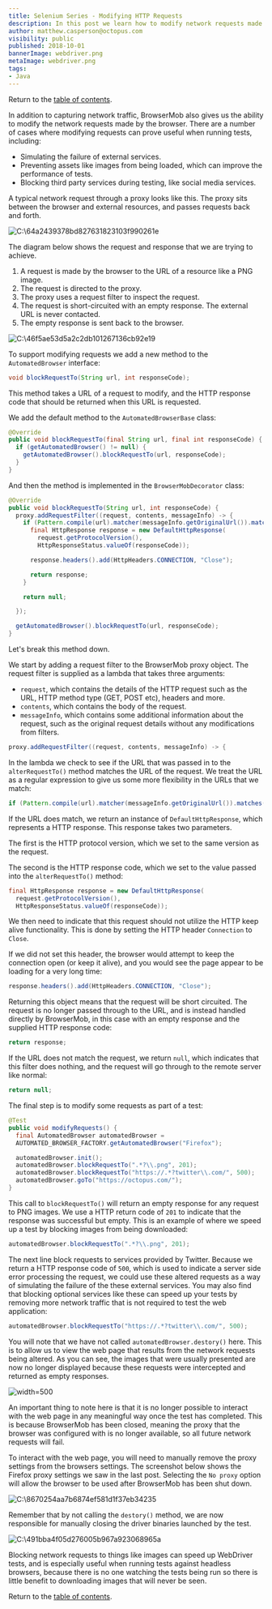```yaml
---
title: Selenium Series - Modifying HTTP Requests
description: In this post we learn how to modify network requests made through BrowserStack.
author: matthew.casperson@octopus.com
visibility: public
published: 2018-10-01
bannerImage: webdriver.png
metaImage: webdriver.png
tags:
- Java
---
```


Return to the [table of contents](../0-toc/webdriver-toc.md).

In addition to capturing network traffic, BrowserMob also gives us the ability to modify the network requests made by the browser. There are a number of cases where modifying requests can prove useful when running tests, including: 

- Simulating the failure of external services.
- Preventing assets like images from being loaded, which can improve the performance of tests.
- Blocking third party services during testing, like social media services.

A typical network request through a proxy looks like this. The proxy sits between the browser and external resources, and passes requests back and forth.

![C:\\64a2439378bd827631823103f990261e](image1.png "width=500")

The diagram below shows the request and response that we are trying to achieve.

1.  A request is made by the browser to the URL of a resource like a PNG image.
2.  The request is directed to the proxy.
3.  The proxy uses a request filter to inspect the request.
4.  The request is short-circuited with an empty response. The external URL is never contacted.
5.  The empty response is sent back to the browser.

![C:\\46f5ae53d5a2c2db101267136cb92e19](image2.png "width=500")

To support modifying requests we add a new method to the `AutomatedBrowser` interface:

```java
void blockRequestTo(String url, int responseCode);
```

This method takes a URL of a request to modify, and the HTTP response code that should be returned when this URL is requested.

We add the default method to the `AutomatedBrowserBase` class:

```java
@Override
public void blockRequestTo(final String url, final int responseCode) {
  if (getAutomatedBrowser() != null) {
    getAutomatedBrowser().blockRequestTo(url, responseCode);
  }
}
```

And then the method is implemented in the `BrowserMobDecorator` class:

```java
@Override
public void blockRequestTo(String url, int responseCode) {
  proxy.addRequestFilter((request, contents, messageInfo) -> {
    if (Pattern.compile(url).matcher(messageInfo.getOriginalUrl()).matches()) {
      final HttpResponse response = new DefaultHttpResponse(
        request.getProtocolVersion(),
        HttpResponseStatus.valueOf(responseCode));

      response.headers().add(HttpHeaders.CONNECTION, "Close");

      return response;
    }

    return null;

  });

  getAutomatedBrowser().blockRequestTo(url, responseCode);
}
```

Let's break this method down.

We start by adding a request filter to the BrowserMob proxy object. The request filter is supplied as a lambda that takes three arguments:

- `request`, which contains the details of the HTTP request such as the URL, HTTP method type (GET, POST etc), headers and more.
- `contents`, which contains the body of the request.
- `messageInfo`, which contains some additional information about the request, such as the original request details without any modifications from filters.

```java
proxy.addRequestFilter((request, contents, messageInfo) -> {
```

In the lambda we check to see if the URL that was passed in to the `alterRequestTo()` method matches the URL of the request. We treat the URL as a regular expression to give us some more flexibility in the URLs that we match:

```java
if (Pattern.compile(url).matcher(messageInfo.getOriginalUrl()).matches()) {
```

If the URL does match, we return an instance of `DefaultHttpResponse`, which represents a HTTP response. This response takes two parameters.

The first is the HTTP protocol version, which we set to the same version as the request.

The second is the HTTP response code, which we set to the value passed into the `alterRequestTo()` method:

```java
final HttpResponse response = new DefaultHttpResponse(
  request.getProtocolVersion(),
  HttpResponseStatus.valueOf(responseCode));
```

We then need to indicate that this request should not utilize the HTTP keep alive functionality. This is done by setting the HTTP header `Connection` to `Close`.

If we did not set this header, the browser would attempt to keep the connection open (or keep it alive), and you would see the page appear to be loading for a very long time:

```java
response.headers().add(HttpHeaders.CONNECTION, "Close");
```

Returning this object means that the request will be short circuited. The request is no longer passed through to the URL, and is instead handled directly by BrowserMob, in this case with an empty response and the supplied HTTP response code:

```java
return response;
```

If the URL does not match the request, we return `null`, which indicates that this filter does nothing, and the request will go through to the remote server like normal:

```java
return null;
```

The final step is to modify some requests as part of a test:

```java
@Test
public void modifyRequests() {
  final AutomatedBrowser automatedBrowser =
  AUTOMATED_BROWSER_FACTORY.getAutomatedBrowser("Firefox");

  automatedBrowser.init();
  automatedBrowser.blockRequestTo(".*?\\.png", 201);
  automatedBrowser.blockRequestTo("https://.*?twitter\\.com/", 500);
  automatedBrowser.goTo("https://octopus.com/");
}
```

This call to `blockRequestTo()` will return an empty response for any request to PNG images. We use a HTTP return code of `201` to indicate that the response was successful but empty. This is an example of where we speed up a test by blocking images from being downloaded:

```java
automatedBrowser.blockRequestTo(".*?\\.png", 201);
```

The next line block requests to services provided by Twitter. Because we return a HTTP response code of `500`, which is used to indicate a server side error processing the request, we could use these altered requests as a way of simulating the failure of the these external services. You may also find that blocking optional services like these can speed up your tests by removing more network traffic that is not required to test the web application:

```java
automatedBrowser.blockRequestTo("https://.*?twitter\\.com/", 500);
```

You will note that we have not called `automatedBrowser.destory()` here. This is to allow us to view the web page that results from the network requests being altered. As you can see, the images that were usually presented are now no longer displayed because these requests were intercepted and returned as empty responses.

![](image3.png "width=500")

An important thing to note here is that it is no longer possible to interact with the web page in any meaningful way once the test has completed. This is because BrowserMob has been closed, meaning the proxy that the browser was configured with is no longer available, so all future network requests will fail.

To interact with the web page, you will need to manually remove the proxy settings from the browsers settings. The screenshot below shows the Firefox proxy settings we saw in the last post. Selecting the `No proxy` option will allow the browser to be used after BrowserMob has been shut down.

![C:\\8670254aa7b6874ef581d1f37eb34235](image4.png "width=500")

Remember that by not calling the `destory()` method, we are now responsible for manually closing the driver binaries launched by the test.

![C:\\491bba4f05d276005b967a923068965a](image5.png "width=500")

Blocking network requests to things like images can speed up WebDriver tests, and is especially useful when running tests against headless browsers, because there is no one watching the tests being run so there is little benefit to downloading images that will never be seen.

Return to the [table of contents](../0-toc/webdriver-toc.md).
